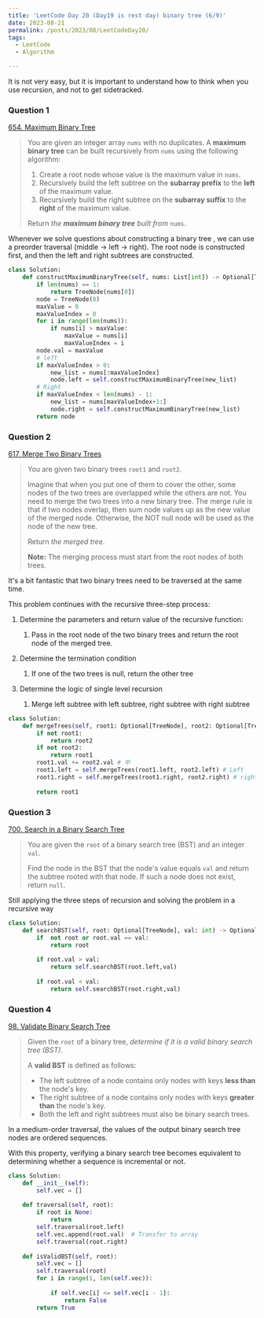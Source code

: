 ```yaml
---
title: 'LeetCode Day 20 (Day19 is rest day) binary tree (6/9)'
date: 2023-08-21
permalink: /posts/2023/08/LeetCodeDay20/
tags:
  - LeetCode
  - Algorithm

---
```


It is not very easy, but it is important to understand how to think when you use recursion, and not to get sidetracked.

### Question 1

[654. Maximum Binary Tree](https://leetcode.com/problems/maximum-binary-tree/)

> You are given an integer array `nums` with no duplicates. A **maximum binary tree** can be built recursively from `nums` using the following algorithm:
>
> 1. Create a root node whose value is the maximum value in `nums`.
> 2. Recursively build the left subtree on the **subarray prefix** to the **left** of the maximum value.
> 3. Recursively build the right subtree on the **subarray suffix** to the **right** of the maximum value.
>
> Return *the **maximum binary tree** built from* `nums`.

Whenever we solve questions about constructing a binary tree , we can use a preorder traversal (middle → left  → right). The root node is constructed first, and then the left and right subtrees are constructed.

```python
class Solution:
    def constructMaximumBinaryTree(self, nums: List[int]) -> Optional[TreeNode]:
        if len(nums) == 1:
            return TreeNode(nums[0])
        node = TreeNode(0)
        maxValue = 0
        maxValueIndex = 0
        for i in range(len(nums)):
            if nums[i] > maxValue:
                maxValue = nums[i]
                maxValueIndex = i
        node.val = maxValue
        # left
        if maxValueIndex > 0:
            new_list = nums[:maxValueIndex]
            node.left = self.constructMaximumBinaryTree(new_list)
        # Right
        if maxValueIndex < len(nums) - 1:
            new_list = nums[maxValueIndex+1:]
            node.right = self.constructMaximumBinaryTree(new_list)
        return node
```





### Question 2

[617. Merge Two Binary Trees](https://leetcode.com/problems/merge-two-binary-trees/)

> You are given two binary trees `root1` and `root2`.
>
> Imagine that when you put one of them to cover the other, some nodes of the two trees are overlapped while the others are not. You need to merge the two trees into a new binary tree. The merge rule is that if two nodes overlap, then sum node values up as the new value of the merged node. Otherwise, the NOT null node will be used as the node of the new tree.
>
> Return *the merged tree*.
>
> **Note:** The merging process must start from the root nodes of both trees.

It's a bit fantastic that two binary trees need to be traversed at the same time.

This problem continues with the recursive three-step process:

1. Determine the parameters and return value of the recursive function:
   1. Pass in the root node of the two binary trees and return the root node of the merged tree.

2. Determine the termination condition
   1. If one of the two trees is null, return the other tree

3. Determine the logic of single level recursion
   1. Merge left subtree with left subtree, right subtree with right subtree

```python
class Solution:
    def mergeTrees(self, root1: Optional[TreeNode], root2: Optional[TreeNode]) -> Optional[TreeNode]:
        if not root1: 
            return root2
        if not root2: 
            return root1
        root1.val += root2.val # 中
        root1.left = self.mergeTrees(root1.left, root2.left) # Left
        root1.right = self.mergeTrees(root1.right, root2.right) # right
        
        return root1 
```



### Question 3

[700. Search in a Binary Search Tree](https://leetcode.com/problems/search-in-a-binary-search-tree/)

> You are given the `root` of a binary search tree (BST) and an integer `val`.
>
> Find the node in the BST that the node's value equals `val` and return the subtree rooted with that node. If such a node does not exist, return `null`.

Still applying the three steps of recursion and solving the problem in a recursive way

```python
class Solution:
    def searchBST(self, root: Optional[TreeNode], val: int) -> Optional[TreeNode]:
        if  not root or root.val == val:
            return root
 
        if root.val > val:
            return self.searchBST(root.left,val)
 
        if root.val < val:
            return self.searchBST(root.right,val)
```



### Question 4

[98. Validate Binary Search Tree](https://leetcode.com/problems/validate-binary-search-tree/)

> Given the `root` of a binary tree, *determine if it is a valid binary search tree (BST)*.
>
> A **valid BST** is defined as follows:
>
> - The left subtree of a node contains only nodes with keys **less than** the node's key.
> - The right subtree of a node contains only nodes with keys **greater than** the node's key.
> - Both the left and right subtrees must also be binary search trees.

In a medium-order traversal, the values of the output binary search tree nodes are ordered sequences.

With this property, verifying a binary search tree becomes equivalent to determining whether a sequence is incremental or not.

```python
class Solution:
    def __init__(self):
        self.vec = []
 
    def traversal(self, root):
        if root is None:
            return
        self.traversal(root.left)
        self.vec.append(root.val)  # Transfer to array
        self.traversal(root.right)
 
    def isValidBST(self, root):
        self.vec = []  
        self.traversal(root)
        for i in range(1, len(self.vec)):
      
            if self.vec[i] <= self.vec[i - 1]:
                return False
        return True
```

